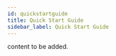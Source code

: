 ```yaml
---
id: quickstartguide
title: Quick Start Guide
sidebar_label: Quick Start Guide
---
```


content to be added.
